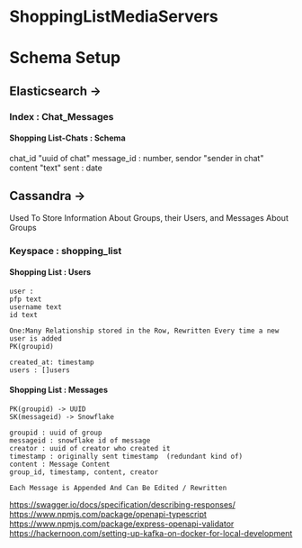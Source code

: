# ShoppingListMediaServers



# Schema Setup


## Elasticsearch ->


### Index : Chat_Messages 

#### Shopping List-Chats : Schema
chat_id "uuid of chat"
message_id : number,
sendor "sender in chat"
content "text"
sent : date



## Cassandra -> 

Used To Store Information About Groups, their Users, and Messages About Groups 

### Keyspace : shopping_list



#### Shopping List : Users 

    user : 
    pfp text
    username text 
    id text

    One:Many Relationship stored in the Row, Rewritten Every time a new user is added
    PK(groupid)

    created_at: timestamp
    users : []users


#### Shopping List : Messages
    PK(groupid) -> UUID
    SK(messageid) -> Snowflake

    groupid : uuid of group
    messageid : snowflake id of message
    creator : uuid of creator who created it
    timestamp : originally sent timestamp  (redundant kind of)
    content : Message Content
    group_id, timestamp, content, creator 

    Each Message is Appended And Can Be Edited / Rewritten 



https://swagger.io/docs/specification/describing-responses/
https://www.npmjs.com/package/openapi-typescript
https://www.npmjs.com/package/express-openapi-validator
https://hackernoon.com/setting-up-kafka-on-docker-for-local-development
